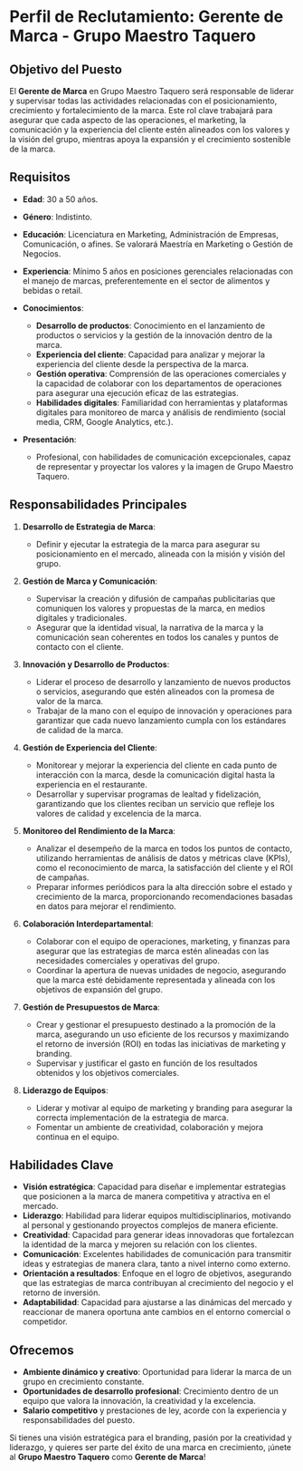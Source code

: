 # Perfil de Reclutamiento: Gerente de Marca - Grupo Maestro Taquero

## Objetivo del Puesto
El **Gerente de Marca** en Grupo Maestro Taquero será responsable de liderar y supervisar todas las actividades relacionadas con el posicionamiento, crecimiento y fortalecimiento de la marca. Este rol clave trabajará para asegurar que cada aspecto de las operaciones, el marketing, la comunicación y la experiencia del cliente estén alineados con los valores y la visión del grupo, mientras apoya la expansión y el crecimiento sostenible de la marca.

## Requisitos

- **Edad**: 30 a 50 años.
- **Género**: Indistinto.
- **Educación**: Licenciatura en Marketing, Administración de Empresas, Comunicación, o afines. Se valorará Maestría en Marketing o Gestión de Negocios.
- **Experiencia**: Mínimo 5 años en posiciones gerenciales relacionadas con el manejo de marcas, preferentemente en el sector de alimentos y bebidas o retail.
- **Conocimientos**:
  - **Desarrollo de productos**: Conocimiento en el lanzamiento de productos o servicios y la gestión de la innovación dentro de la marca.
  - **Experiencia del cliente**: Capacidad para analizar y mejorar la experiencia del cliente desde la perspectiva de la marca.
  - **Gestión operativa**: Comprensión de las operaciones comerciales y la capacidad de colaborar con los departamentos de operaciones para asegurar una ejecución eficaz de las estrategias.
  - **Habilidades digitales**: Familiaridad con herramientas y plataformas digitales para monitoreo de marca y análisis de rendimiento (social media, CRM, Google Analytics, etc.).
  
- **Presentación**:
  - Profesional, con habilidades de comunicación excepcionales, capaz de representar y proyectar los valores y la imagen de Grupo Maestro Taquero.

## Responsabilidades Principales

1. **Desarrollo de Estrategia de Marca**:
   - Definir y ejecutar la estrategia de la marca para asegurar su posicionamiento en el mercado, alineada con la misión y visión del grupo.

2. **Gestión de Marca y Comunicación**:
   - Supervisar la creación y difusión de campañas publicitarias que comuniquen los valores y propuestas de la marca, en medios digitales y tradicionales.
   - Asegurar que la identidad visual, la narrativa de la marca y la comunicación sean coherentes en todos los canales y puntos de contacto con el cliente.

3. **Innovación y Desarrollo de Productos**:
   - Liderar el proceso de desarrollo y lanzamiento de nuevos productos o servicios, asegurando que estén alineados con la promesa de valor de la marca.
   - Trabajar de la mano con el equipo de innovación y operaciones para garantizar que cada nuevo lanzamiento cumpla con los estándares de calidad de la marca.

4. **Gestión de Experiencia del Cliente**:
   - Monitorear y mejorar la experiencia del cliente en cada punto de interacción con la marca, desde la comunicación digital hasta la experiencia en el restaurante.
   - Desarrollar y supervisar programas de lealtad y fidelización, garantizando que los clientes reciban un servicio que refleje los valores de calidad y excelencia de la marca.

5. **Monitoreo del Rendimiento de la Marca**:
   - Analizar el desempeño de la marca en todos los puntos de contacto, utilizando herramientas de análisis de datos y métricas clave (KPIs), como el reconocimiento de marca, la satisfacción del cliente y el ROI de campañas.
   - Preparar informes periódicos para la alta dirección sobre el estado y crecimiento de la marca, proporcionando recomendaciones basadas en datos para mejorar el rendimiento.

6. **Colaboración Interdepartamental**:
   - Colaborar con el equipo de operaciones, marketing, y finanzas para asegurar que las estrategias de marca estén alineadas con las necesidades comerciales y operativas del grupo.
   - Coordinar la apertura de nuevas unidades de negocio, asegurando que la marca esté debidamente representada y alineada con los objetivos de expansión del grupo.

7. **Gestión de Presupuestos de Marca**:
   - Crear y gestionar el presupuesto destinado a la promoción de la marca, asegurando un uso eficiente de los recursos y maximizando el retorno de inversión (ROI) en todas las iniciativas de marketing y branding.
   - Supervisar y justificar el gasto en función de los resultados obtenidos y los objetivos comerciales.

8. **Liderazgo de Equipos**:
   - Liderar y motivar al equipo de marketing y branding para asegurar la correcta implementación de la estrategia de marca.
   - Fomentar un ambiente de creatividad, colaboración y mejora continua en el equipo.

## Habilidades Clave

- **Visión estratégica**: Capacidad para diseñar e implementar estrategias que posicionen a la marca de manera competitiva y atractiva en el mercado.
- **Liderazgo**: Habilidad para liderar equipos multidisciplinarios, motivando al personal y gestionando proyectos complejos de manera eficiente.
- **Creatividad**: Capacidad para generar ideas innovadoras que fortalezcan la identidad de la marca y mejoren su relación con los clientes.
- **Comunicación**: Excelentes habilidades de comunicación para transmitir ideas y estrategias de manera clara, tanto a nivel interno como externo.
- **Orientación a resultados**: Enfoque en el logro de objetivos, asegurando que las estrategias de marca contribuyan al crecimiento del negocio y el retorno de inversión.
- **Adaptabilidad**: Capacidad para ajustarse a las dinámicas del mercado y reaccionar de manera oportuna ante cambios en el entorno comercial o competidor.

## Ofrecemos

- **Ambiente dinámico y creativo**: Oportunidad para liderar la marca de un grupo en crecimiento constante.
- **Oportunidades de desarrollo profesional**: Crecimiento dentro de un equipo que valora la innovación, la creatividad y la excelencia.
- **Salario competitivo** y prestaciones de ley, acorde con la experiencia y responsabilidades del puesto.

Si tienes una visión estratégica para el branding, pasión por la creatividad y liderazgo, y quieres ser parte del éxito de una marca en crecimiento, ¡únete al **Grupo Maestro Taquero** como **Gerente de Marca**!